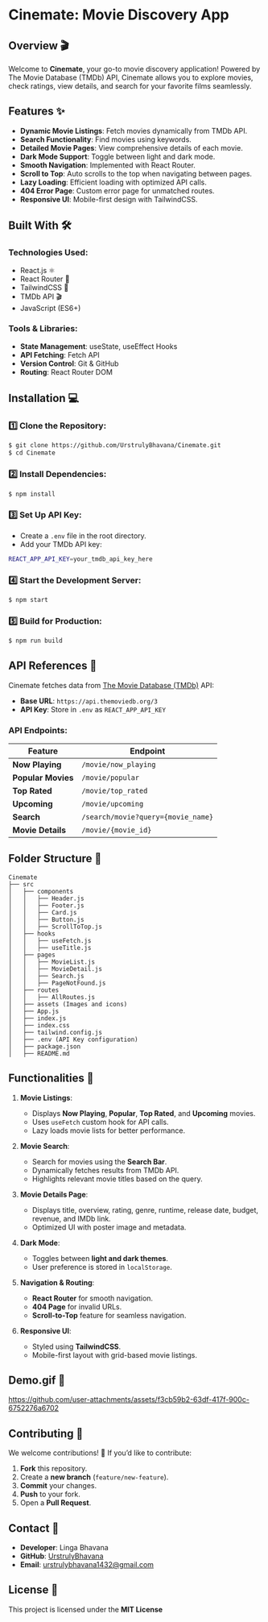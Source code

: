 # Cinemate: Movie Discovery App

## Overview 🎬

Welcome to **Cinemate**, your go-to movie discovery application! Powered by The Movie Database (TMDb) API, Cinemate allows you to explore movies, check ratings, view details, and search for your favorite films seamlessly.

## Features ✨

- **Dynamic Movie Listings**: Fetch movies dynamically from TMDb API.
- **Search Functionality**: Find movies using keywords.
- **Detailed Movie Pages**: View comprehensive details of each movie.
- **Dark Mode Support**: Toggle between light and dark mode.
- **Smooth Navigation**: Implemented with React Router.
- **Scroll to Top**: Auto scrolls to the top when navigating between pages.
- **Lazy Loading**: Efficient loading with optimized API calls.
- **404 Error Page**: Custom error page for unmatched routes.
- **Responsive UI**: Mobile-first design with TailwindCSS.

## Built With 🛠️

### Technologies Used:

- React.js ⚛️
- React Router 🚏
- TailwindCSS 🎨
- TMDb API 🎬
- JavaScript (ES6+)

### Tools & Libraries:

- **State Management**: useState, useEffect Hooks
- **API Fetching**: Fetch API
- **Version Control**: Git & GitHub
- **Routing**: React Router DOM

## Installation 💻

### 1️⃣ Clone the Repository:

```bash
$ git clone https://github.com/UrstrulyBhavana/Cinemate.git
$ cd Cinemate
```

### 2️⃣ Install Dependencies:

```bash
$ npm install
```

### 3️⃣ Set Up API Key:

- Create a `.env` file in the root directory.
- Add your TMDb API key:

```bash
REACT_APP_API_KEY=your_tmdb_api_key_here
```

### 4️⃣ Start the Development Server:

```bash
$ npm start
```

### 5️⃣ Build for Production:

```bash
$ npm run build
```

## API References 🔗

Cinemate fetches data from [The Movie Database (TMDb)](https://www.themoviedb.org/) API:

- **Base URL**: `https://api.themoviedb.org/3`
- **API Key**: Store in `.env` as `REACT_APP_API_KEY`

### API Endpoints:

| Feature            | Endpoint                           |
| ------------------ | ---------------------------------- |
| **Now Playing**    | `/movie/now_playing`               |
| **Popular Movies** | `/movie/popular`                   |
| **Top Rated**      | `/movie/top_rated`                 |
| **Upcoming**       | `/movie/upcoming`                  |
| **Search**         | `/search/movie?query={movie_name}` |
| **Movie Details**  | `/movie/{movie_id}`                |

## Folder Structure 📂

```
Cinemate
├── src
│   ├── components
│   │   ├── Header.js
│   │   ├── Footer.js
│   │   ├── Card.js
│   │   ├── Button.js
│   │   ├── ScrollToTop.js
│   ├── hooks
│   │   ├── useFetch.js
│   │   ├── useTitle.js
│   ├── pages
│   │   ├── MovieList.js
│   │   ├── MovieDetail.js
│   │   ├── Search.js
│   │   ├── PageNotFound.js
│   ├── routes
│   │   ├── AllRoutes.js
│   ├── assets (Images and icons)
│   ├── App.js
│   ├── index.js
│   ├── index.css
│   ├── tailwind.config.js
│   ├── .env (API Key configuration)
│   ├── package.json
│   ├── README.md
```

## Functionalities 🎥

1. **Movie Listings**:

   - Displays **Now Playing**, **Popular**, **Top Rated**, and **Upcoming** movies.
   - Uses `useFetch` custom hook for API calls.
   - Lazy loads movie lists for better performance.

2. **Movie Search**:

   - Search for movies using the **Search Bar**.
   - Dynamically fetches results from TMDb API.
   - Highlights relevant movie titles based on the query.

3. **Movie Details Page**:

   - Displays title, overview, rating, genre, runtime, release date, budget, revenue, and IMDb link.
   - Optimized UI with poster image and metadata.

4. **Dark Mode**:

   - Toggles between **light and dark themes**.
   - User preference is stored in `localStorage`.

5. **Navigation & Routing**:

   - **React Router** for smooth navigation.
   - **404 Page** for invalid URLs.
   - **Scroll-to-Top** feature for seamless navigation.

6. **Responsive UI**:

   - Styled using **TailwindCSS**.
   - Mobile-first layout with grid-based movie listings.

## Demo.gif 🚀

https://github.com/user-attachments/assets/f3cb59b2-63df-417f-900c-6752276a6702


## Contributing 🤝

We welcome contributions! 🚀 If you’d like to contribute:

1. **Fork** this repository.
2. Create a **new branch** (`feature/new-feature`).
3. **Commit** your changes.
4. **Push** to your fork.
5. Open a **Pull Request**.

## Contact 📧

- **Developer**: Linga Bhavana
- **GitHub**: [UrstrulyBhavana](https://github.com/UrstrulyBhavana)
- **Email**: [urstrulybhavana1432@gmail.com](mailto\:urstrulybhavana1432@gmail.com)

## License 📄

This project is licensed under the **MIT License**
